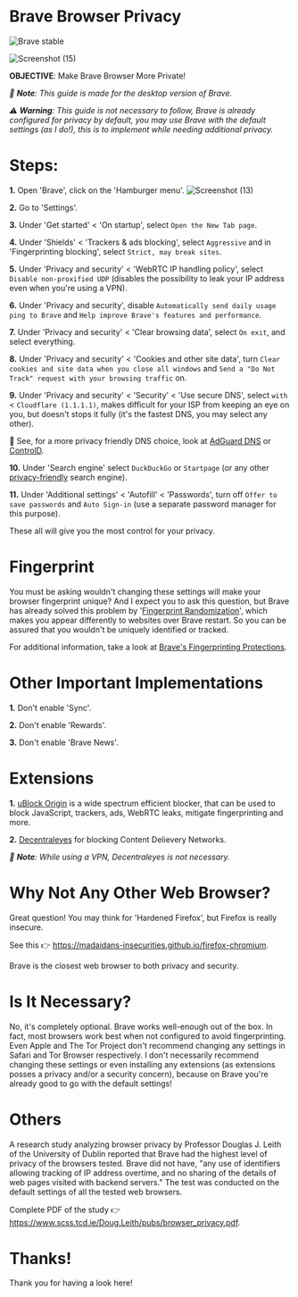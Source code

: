 # Brave Browser Privacy
![Brave stable](https://badgen.net/badge/Brave/GPLv3/orange?icon=github)

![Screenshot (15)](https://user-images.githubusercontent.com/80682093/139572517-f4ae5246-a46d-4068-a52a-eea62a298c6d.png)

**OBJECTIVE**: Make Brave Browser More Private!

_📝 **Note**: This guide is made for the desktop version of Brave._

_⚠️ **Warning**: This guide is not necessary to follow, Brave is already configured for privacy by default, you may use Brave with the default settings (as I do!), this is to implement while needing additional privacy._

# Steps:

**1.** Open 'Brave', click on the 'Hamburger menu'. ![Screenshot (13)](https://user-images.githubusercontent.com/80682093/132233765-59e71737-4c82-432e-9b34-06259a763c23.png)

**2.** Go to 'Settings'.

**3.** Under 'Get started' < 'On startup', select `Open the New Tab page`.

**4.** Under 'Shields' < 'Trackers & ads blocking', select `Aggressive` and in 'Fingerprinting blocking', select `Strict, may break sites`.

**5.** Under 'Privacy and security' < 'WebRTC IP handling policy', select `Disable non-proxified UDP` (disables the possibility to leak your IP address even when you're using a VPN).

**6.** Under 'Privacy and security', disable `Automatically send daily usage ping to Brave` and `Help improve Brave's features and performance`.

**7.** Under 'Privacy and security' < 'Clear browsing data', select `On exit`, and select everything.

**8.** Under 'Privacy and security' < 'Cookies and other site data', turn `Clear cookies and site data when you close all windows` and `Send a "Do Not Track" request with your browsing traffic` on.

**9.** Under 'Privacy and security' < 'Security' < 'Use secure DNS', select `with` < `Cloudflare (1.1.1.1)`, makes difficult for your ISP from keeping an eye on you, but doesn't stops it fully (it's the fastest DNS, you may select any other).

🙈 See, for a more privacy friendly DNS choice, look at [AdGuard DNS](https://adguard.com/en/adguard-dns/overview.html) or [ControlD](https://controld.com/free-dns).

**10.** Under 'Search engine' select `DuckDuckGo` or `Startpage` (or any other [privacy-friendly](https://itsfoss.com/privacy-search-engines/) search engine).

**11.** Under 'Additional settings' < 'Autofill' < 'Passwords', turn off `Offer to save passwords` and `Auto Sign-in` (use a separate password manager for this purpose).

These all will give you the most control for your privacy.

# Fingerprint

You must be asking wouldn't changing these settings will make your browser fingerprint unique? And I expect you to ask this question, but Brave has already solved this problem by '[Fingerprint Randomization](https://brave.com/privacy-updates-3/)', which makes you appear differently to websites over Brave restart. So you can be assured that you wouldn't be uniquely identified or tracked.

For additional information, take a look at [Brave's Fingerprinting Protections](https://github.com/brave/brave-browser/wiki/Fingerprinting-Protections).

# Other Important Implementations

**1.** Don't enable 'Sync'.

**2.** Don't enable 'Rewards'.

**3.** Don't enable 'Brave News'. 

# Extensions

**1.** [uBlock Origin](https://chrome.google.com/webstore/detail/ublock-origin/cjpalhdlnbpafiamejdnhcphjbkeiagm) is a wide spectrum efficient blocker, that can be used to block JavaScript, trackers, ads, WebRTC leaks, mitigate fingerprinting and more.

**2.** [Decentraleyes](https://chrome.google.com/webstore/detail/decentraleyes/ldpochfccmkkmhdbclfhpagapcfdljkj) for blocking Content Delievery Networks.

_📝 **Note**: While using a VPN, Decentraleyes is not necessary._

# Why Not Any Other Web Browser?

Great question! You may think for 'Hardened Firefox', but Firefox is really insecure.

See this 👉 https://madaidans-insecurities.github.io/firefox-chromium.

Brave is the closest web browser to both privacy and security. 

# Is It Necessary?

No, it's completely optional. Brave works well-enough out of the box. In fact, most browsers work best when not configured to avoid fingerprinting. Even Apple and The Tor Project don't recommend changing any settings in Safari and Tor Browser respectively. I don't necessarily recommend changing these settings or even installing any extensions (as extensions posses a privacy and/or a security concern), because on Brave you're already good to go with the default settings!

# Others

A research study analyzing browser privacy by Professor Douglas J. Leith of the University of Dublin reported that Brave had the highest level of privacy of the browsers tested. Brave did not have, "any use of identifiers allowing tracking of IP address overtime, and no sharing of the details of web pages visited with backend servers." The test was conducted on the default settings of all the tested web browsers.

Complete PDF of the study 👉 https://www.scss.tcd.ie/Doug.Leith/pubs/browser_privacy.pdf.

# Thanks!

Thank you for having a look here!
